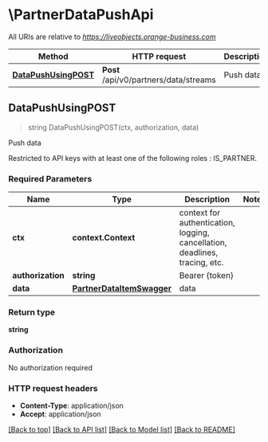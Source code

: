 # \PartnerDataPushApi

All URIs are relative to *https://liveobjects.orange-business.com*

Method | HTTP request | Description
------------- | ------------- | -------------
[**DataPushUsingPOST**](PartnerDataPushApi.md#DataPushUsingPOST) | **Post** /api/v0/partners/data/streams | Push data



## DataPushUsingPOST

> string DataPushUsingPOST(ctx, authorization, data)

Push data

Restricted to API keys with at least one of the following roles : IS_PARTNER.

### Required Parameters


Name | Type | Description  | Notes
------------- | ------------- | ------------- | -------------
**ctx** | **context.Context** | context for authentication, logging, cancellation, deadlines, tracing, etc.
**authorization** | **string**| Bearer {token} | 
**data** | [**PartnerDataItemSwagger**](PartnerDataItemSwagger.md)| data | 

### Return type

**string**

### Authorization

No authorization required

### HTTP request headers

- **Content-Type**: application/json
- **Accept**: application/json

[[Back to top]](#) [[Back to API list]](../README.md#documentation-for-api-endpoints)
[[Back to Model list]](../README.md#documentation-for-models)
[[Back to README]](../README.md)

